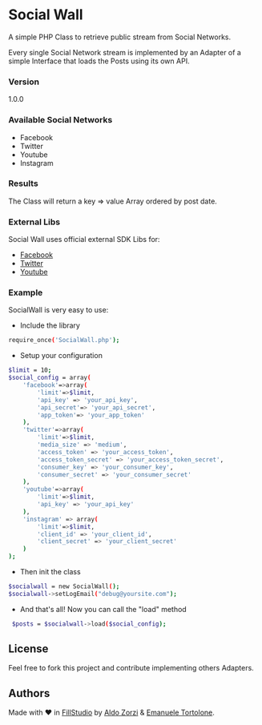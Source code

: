 # Social Wall
A simple PHP Class to retrieve public stream from Social Networks.

Every single Social Network stream is implemented by an Adapter of a simple Interface that loads the Posts using its own API.

### Version
1.0.0

### Available Social Networks
  - Facebook
  - Twitter
  - Youtube
  - Instagram

### Results
The Class will return a key => value Array ordered by post date.

### External Libs
Social Wall uses official external SDK Libs for:
  - [Facebook](https://github.com/facebook/facebook-php-sdk-v4)
  - [Twitter](https://twitteroauth.com/)
  - [Youtube](https://github.com/google/google-api-php-client)

### Example
SocialWall is very easy to use:

 * Include the library
```sh
require_once('SocialWall.php');
```

 * Setup your configuration
```sh
$limit = 10;
$social_config = array(
    'facebook'=>array(
        'limit'=>$limit,
        'api_key' => 'your_api_key',
        'api_secret'=> 'your_api_secret',
        'app_token'=> 'your_app_token'
    ),
    'twitter'=>array(
        'limit'=>$limit,
        'media_size' => 'medium',
        'access_token' => 'your_access_token',
        'access_token_secret' => 'your_access_token_secret',
        'consumer_key' => 'your_consumer_key',
        'consumer_secret' => 'your_consumer_secret'
    ),
    'youtube'=>array(
        'limit'=>$limit,
        'api_key' => 'your_api_key'
    ),
    'instagram' => array(
        'limit'=>$limit,
        'client_id' => 'your_client_id',
        'client_secret' => 'your_client_secret'
    )
);
```

 * Then init the class
```sh
$socialwall = new SocialWall();
$socialwall->setLogEmail("debug@yoursite.com");
```

 * And that's all! Now you can call the "load" method
```sh
 $posts = $socialwall->load($social_config);
```

## License
Feel free to fork this project and contribute implementing others Adapters.

## Authors
Made with ♥ in [FillStudio](http://www.fillstudio.com) by [Aldo Zorzi](https://github.com/aldozorzi) & [Emanuele Tortolone](https://github.com/emanueletortolone).
